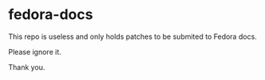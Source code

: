# fedora-docs

This repo is useless and only holds patches to be submited to Fedora docs.

Please ignore it.

Thank you.
